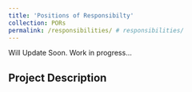 ```yaml
---
title: 'Positions of Responsibilty'
collection: PORs
permalink: /responsibilities/ # responsibilities/
---
```


Will Update Soon. Work in progress...

Project Description
---
